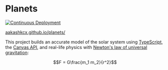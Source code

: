 # Planets

[![Continuous Deployment](https://github.com/aakashkcx/planets/actions/workflows/cd.yml/badge.svg)](https://github.com/aakashkcx/planets/actions/workflows/cd.yml)

[aakashkcx.github.io/planets/](https://aakashkcx.github.io/planets/)

This project builds an accurate model of the solar system using [TypeScript](https://www.typescriptlang.org/), the [Canvas API](https://developer.mozilla.org/en-US/docs/Web/API/Canvas_API), and real-life physics with [Newton's law of universal gravitation](https://en.wikipedia.org/wiki/Newton%27s_law_of_universal_gravitation):

$$F = G\frac{m_1 m_2}{r^2}$$

